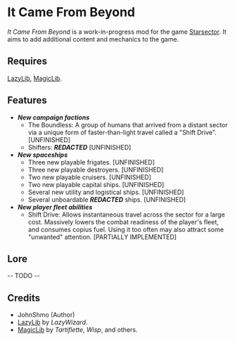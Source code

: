 # It Came From Beyond

*It Came From Beyond* is a work-in-progress mod for the game [Starsector](https://fractalsoftworks.com). It aims to add
additional content and mechanics to the game.

## Requires

[LazyLib](https://fractalsoftworks.com/forum/index.php?topic=5444.0), [MagicLib](https://fractalsoftworks.com/forum/index.php?topic=25868.0).

## Features

- ***New campaign factions***
  - The Boundless: A group of humans that arrived from a distant sector via a unique form of faster-than-light travel
  called a "Shift Drive". [UNFINISHED]
  - Shifters: ***REDACTED*** [UNFINISHED]
- ***New spaceships***
  - Three new playable frigates. [UNFINISHED]
  - Three new playable destroyers. [UNFINISHED]
  - Two new playable cruisers. [UNFINISHED]
  - Two new playable capital ships. [UNFINISHED]
  - Several new utility and logistical ships. [UNFINISHED]
  - Several unboardable ***REDACTED*** ships. [UNFINISHED]
- ***New player fleet abilities***
  - Shift Drive: Allows instantaneous travel across the sector
  for a large cost. Massively lowers the combat readiness of the player's fleet, and consumes copius fuel. Using it too
  often may also attract some "unwanted" attention. [PARTIALLY IMPLEMENTED]

## Lore

-- TODO --

## Credits

- JohnShmo (Author)
- [LazyLib](https://fractalsoftworks.com/forum/index.php?topic=5444.0) by *LazyWizard*.
- [MagicLib](https://fractalsoftworks.com/forum/index.php?topic=25868.0) by *Tartiflette*, *Wisp*, and others.
